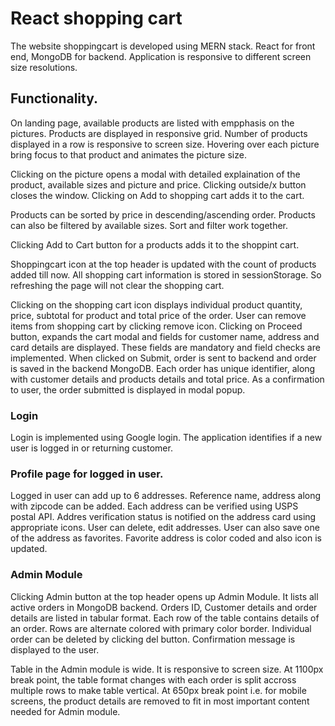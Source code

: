 # React shopping cart
The website shoppingcart is developed using MERN stack. React for front end, MongoDB for backend. Application is responsive to different screen size resolutions.

## Functionality. 
On landing page, available products are listed with empphasis on the pictures. Products are displayed in responsive grid. Number of products displayed in a row is responsive to screen size. Hovering over each picture bring focus to that product and animates the picture size.

Clicking on the picture opens a modal with detailed explaination of the product, available sizes and picture and price. Clicking outside/x button closes the window. Clicking on Add to shopping cart adds it to the cart.

Products can be sorted by price in descending/ascending order. Products can also be filtered by available sizes. Sort and filter work together.

Clicking Add to Cart button for a products adds it to the shoppint cart.

Shoppingcart icon at the top header is updated with the count of products added till now. All shopping cart information is stored in sessionStorage. So refreshing the page will not clear the shopping cart.

Clicking on the shopping cart icon displays individual product quantity, price, subtotal for product and total price of the order. User can remove items from shopping cart by clicking remove icon. Clicking on Proceed button, expands the cart modal and fields for customer name, address and card details are displayed. These fields are mandatory and field checks are implemented. When clicked on Submit, order is sent to backend and order is saved in the backend MongoDB. Each order has unique identifier, along with customer details and products details and total price. As a confirmation to user, the order submitted is displayed in modal popup.

### Login
Login is implemented using Google login. The application identifies if a new user is logged in or returning customer.

### Profile page for logged in user.
Logged in user can add up to 6 addresses. Reference name, address along with zipcode can be added. Each address can be verified using USPS postal API. Addres verification status is notified on the address card using appropriate icons.
User can delete, edit addresses. 
User can also save one of the address as favorites. Favorite address is color coded and also icon is updated.

### Admin Module
Clicking Admin button at the top header opens up Admin Module. It lists all active orders in MongoDB backend. Orders ID, Customer details and order details are listed in tabular format.
Each row of the table contains details of an order. Rows are alternate colored with primary color border. Individual order can be deleted by clicking del button. Confirmation message is displayed to the user.

Table in the Admin module is wide. It is responsive to screen size. At 1100px break point, the table format changes with each order is split accross multiple rows to make table vertical. At 650px break point i.e. for mobile screens, the product details are removed to fit in most important content needed for Admin module.
